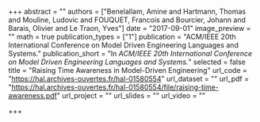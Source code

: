 +++
abstract = ""
authors = ["Benelallam, Amine and Hartmann, Thomas and Mouline, Ludovic and FOUQUET, Francois and Bourcier, Johann and Barais, Olivier and Le Traon, Yves"]
date = "2017-09-01"
image_preview = ""
math = true
publication_types = ["1"]
publication = "ACM/IEEE 20th International Conference on Model Driven Engineering Languages and Systems."
publication_short = "In *ACM/IEEE 20th International Conference on Model Driven Engineering Languages and Systems.*"
selected = false
title = "Raising Time Awareness in Model-Driven Engineering"
url_code = "https://hal.archives-ouvertes.fr/hal-01580554"
url_dataset = ""
url_pdf = "https://hal.archives-ouvertes.fr/hal-01580554/file/raising-time-awareness.pdf"
url_project = ""
url_slides = ""
url_video = ""

+++
